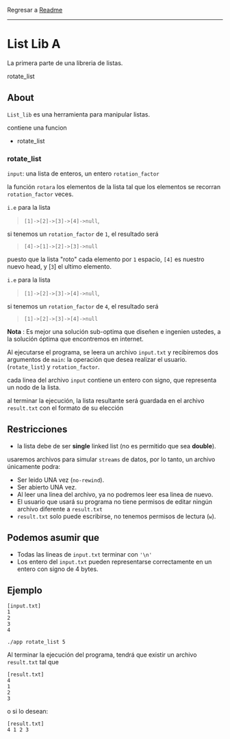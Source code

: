 Regresar a [Readme](../README.md)

---

# List Lib A

La primera parte de una libreria de listas.

rotate_list

## About

`List_lib` es una herramienta para manipular listas.

contiene una funcion

- rotate_list

### rotate_list

`input`: una lista de enteros, un entero `rotation_factor`

la función `rotara` los elementos de la lista tal que los elementos se recorran `rotation_factor` veces.

`i.e` para la lista 

> `[1]->[2]->[3]->[4]->null`, 

si tenemos un `rotation_factor` de `1`, el resultado será

> `[4]->[1]->[2]->[3]->null`

puesto que la lista "roto" cada elemento por `1` espacio, `[4]` es nuestro nuevo head, y [`3`] el ultimo elemento.

`i.e` para la lista 

> `[1]->[2]->[3]->[4]->null`, 

si tenemos un `rotation_factor` de `4`, el resultado será

> `[1]->[2]->[3]->[4]->null`

**Nota** : Es mejor una solución sub-optima que diseñen e ingenien ustedes, a la solución óptima que encontremos en internet.


Al ejecutarse el programa, se leera un archivo `input.txt` y recibiremos dos argumentos de `main`: la
operación que desea realizar el usuario. (`rotate_list`) y `rotation_factor`.

cada linea del archivo `input` contiene un entero con signo, que representa un nodo de la lista.

al terminar la ejecución, la lista resultante será guardada en el archivo `result.txt` con el formato de su elección


## Restricciones

- la lista debe de ser __single__ linked list (no es permitido que sea __double__).

usaremos archivos para simular `streams` de datos, por lo tanto, un archivo
únicamente podra:

- Ser leido UNA vez (`no-rewind`).
- Ser abierto UNA vez.
- Al leer una linea del archivo, ya no podremos leer esa linea de nuevo.
- El usuario que usará su programa no tiene permisos de editar ningún archivo diferente a `result.txt`
- `result.txt` solo puede escribirse, no tenemos permisos de lectura (`w`).

## Podemos asumir que

- Todas las lineas de `input.txt` terminar con `'\n'`
- Los entero del `input.txt` pueden representarse correctamente en un entero con signo de 4 bytes.

## Ejemplo

```console
[input.txt]
1
2
3
4

```

`./app rotate_list 5`

Al terminar la ejecución del programa, tendrá que existir un archivo `result.txt` tal que

```console
[result.txt]
4
1
2
3

```
o si lo desean:

```console
[result.txt]
4 1 2 3 
```